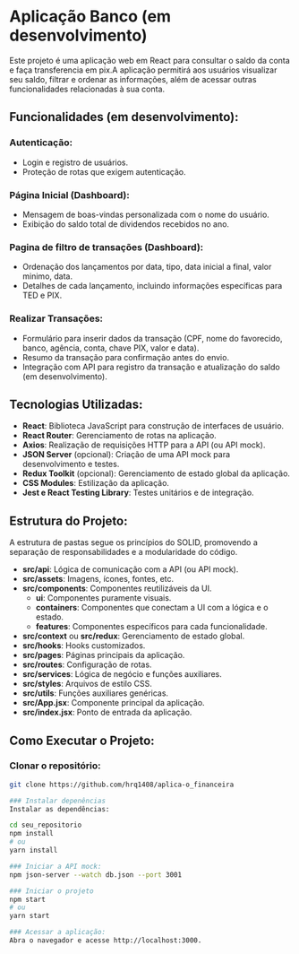 # Aplicação Banco (em desenvolvimento)

Este projeto é uma aplicação web em React para consultar o saldo da conta e faça transferencia em pix.A aplicação permitirá aos usuários visualizar seu saldo, filtrar e ordenar as informações, além de acessar outras funcionalidades relacionadas à sua conta.

## Funcionalidades (em desenvolvimento):

### Autenticação:
- Login e registro de usuários.
- Proteção de rotas que exigem autenticação.

### Página Inicial (Dashboard):
- Mensagem de boas-vindas personalizada com o nome do usuário.
- Exibição do saldo total de dividendos recebidos no ano.

### Pagina de filtro de transações (Dashboard):
- Ordenação dos lançamentos por data, tipo, data inicial a final, valor minimo, data.
- Detalhes de cada lançamento, incluindo informações específicas para TED e PIX.

### Realizar Transações:
- Formulário para inserir dados da transação (CPF, nome do favorecido, banco, agência, conta, chave PIX, valor e data).
- Resumo da transação para confirmação antes do envio.
- Integração com API para registro da transação e atualização do saldo (em desenvolvimento).

## Tecnologias Utilizadas:
- **React**: Biblioteca JavaScript para construção de interfaces de usuário.
- **React Router**: Gerenciamento de rotas na aplicação.
- **Axios**: Realização de requisições HTTP para a API (ou API mock).
- **JSON Server** (opcional): Criação de uma API mock para desenvolvimento e testes.
- **Redux Toolkit** (opcional): Gerenciamento de estado global da aplicação.
- **CSS Modules**: Estilização da aplicação.
- **Jest e React Testing Library**: Testes unitários e de integração.

## Estrutura do Projeto:
A estrutura de pastas segue os princípios do SOLID, promovendo a separação de responsabilidades e a modularidade do código.



- **src/api**: Lógica de comunicação com a API (ou API mock).
- **src/assets**: Imagens, ícones, fontes, etc.
- **src/components**: Componentes reutilizáveis da UI.
  - **ui**: Componentes puramente visuais.
  - **containers**: Componentes que conectam a UI com a lógica e o estado.
  - **features**: Componentes específicos para cada funcionalidade.
- **src/context** ou **src/redux**: Gerenciamento de estado global.
- **src/hooks**: Hooks customizados.
- **src/pages**: Páginas principais da aplicação.
- **src/routes**: Configuração de rotas.
- **src/services**: Lógica de negócio e funções auxiliares.
- **src/styles**: Arquivos de estilo CSS.
- **src/utils**: Funções auxiliares genéricas.
- **src/App.jsx**: Componente principal da aplicação.
- **src/index.jsx**: Ponto de entrada da aplicação.

## Como Executar o Projeto:

### Clonar o repositório:
```bash
git clone https://github.com/hrq1408/aplica-o_financeira

### Instalar depenências 
Instalar as dependências:

cd seu_repositorio
npm install
# ou
yarn install

### Iniciar a API mock:
npm json-server --watch db.json --port 3001

### Iniciar o projeto
npm start
# ou
yarn start

### Acessar a aplicação:
Abra o navegador e acesse http://localhost:3000.
 